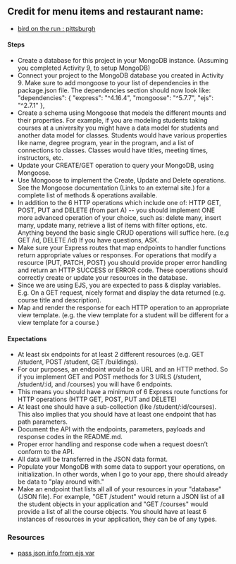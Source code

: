 ## Credit for menu items and restaurant name:
- [bird on the run : pittsburgh](https://static1.squarespace.com/static/5a159de8cf81e02d03bcdd33/t/5c12dbef88251b84e4721b20/1544739831064/BOTR_MENU.pdf)

#### Steps
- Create a database for this project in your MongoDB instance. (Assuming you completed Activity 9, to setup MongoDB)
- Connect your project to the MongoDB database you created in Activity 9. Make sure to add mongoose to your list of dependencies in the package.json file. The dependencies section should now look like: "dependencies": { "express": "^4.16.4", "mongoose": "^5.7.7", "ejs": "^2.7.1" },
- Create a schema using Mongoose that models the different mounts and their properties. For example, if you are modeling students taking courses at a university you might have a data model for students and another data model for classes. Students would have various properties like name, degree program, year in the program, and a list of connections to classes. Classes would have titles, meeting times, instructors, etc.
- Update your CREATE/GET operation to query your MongoDB, using Mongoose.
- Use Mongoose to implement the Create, Update and Delete operations. See the Mongoose documentation (Links to an external site.) for a complete list of methods & operations available.
- In addition to the 6 HTTP operations which include one of: HTTP GET, POST, PUT and DELETE (from part A) -- you should implement ONE more advanced operation of your choice, such as: delete many, insert many, update many, retrieve a list of items with filter options, etc. Anything beyond the basic single CRUD operations will suffice here. (e.g GET /id, DELETE /id) If you have questions, ASK.
- Make sure your Express routes that map endpoints to handler functions return appropriate values or responses. For operations that modify a resource (PUT, PATCH, POST) you should provide proper error handling and return an HTTP SUCCESS or ERROR code. These operations should correctly create or update your resources in the database.
- Since we are using EJS, you are expected to pass & display variables. E.g. On a GET request, nicely format and display the data returned (e.g. course title and description).
- Map and render the response for each HTTP operation to an appropriate view template. (e.g. the view template for a student will be different for a view template for a course.)

#### Expectations
- At least six endpoints for at least 2 different resources (e.g. GET /student, POST /student, GET /buildings).
- For our purposes, an endpoint would be a URL and an HTTP method. So if you implement GET and POST methods for 3 URLS (/student, /student/:id, and /courses) you will have 6 endpoints.
- This means you should have a minimum of 6 Express route functions for HTTP operations (HTTP GET, POST, PUT and DELETE)
- At least one should have a sub-collection (like /student/:id/courses). This also implies that you should have at least one endpoint that has path parameters.
- Document the API with the endpoints, parameters, payloads and response codes in the README.md.
- Proper error handling and response code when a request doesn’t conform to the API.
- All data will be transferred in the JSON data format.
- Populate your MongoDB with some data to support your operations, on initialization. In other words, when I go to your app, there should already be data to "play around with."
- Make an endpoint that lists all all of your resources in your "database" (JSON file).  For example, "GET /student" would return a JSON list of all the student objects in your application and "GET /courses" would provide a list of all the course objects. You should have at least 6 instances of resources in your application, they can be of any types.

### Resources
- [pass json info from ejs var](https://stackoverflow.com/questions/13788314/express-and-ejs-to-render-a-json)
